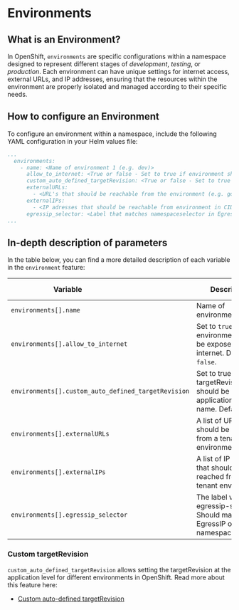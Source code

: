 # Environments

## What is an Environment?

In OpenShift, `environments` are specific configurations within a namespace designed to represent different stages of _development_, _testing_, or _production_. Each environment can have unique settings for internet access, external URLs, and IP addresses, ensuring that the resources within the environment are properly isolated and managed according to their specific needs.

## How to configure an Environment

To configure an environment within a namespace, include the following YAML configuration in your Helm values file:

```yaml
...
  environments:
    - name: <Name of environment 1 (e.g. dev)>
      allow_to_internet: <True or false - Set to true if environment should be exposed to internet>
      custom_auto_defined_targetRevision: <True or false - Set to true if targetRevision should be set by application folder name>
      externalURLs:
        - <URL's that should be reachable from the environment (e.g. google.com)>
      externalIPs:
        - <IP adresses that should be reachable from environment in CIDR format (e.g. 10.218.0.0/24)>
      egressip_selector: <Label that matches namespaceselector in EgressIP objects>
...
```

## In-depth description of parameters

In the table below, you can find a more detailed description of each variable in the `environment` feature:

|  <div style="width:255px">**Variable**</div>                | **Description**                                                        | **Example**                | **Type** | **Default Value** |
|------------------------------|------------------------------------------------------------------------|----------------------------|----------|----------|
| `environments[].name`          | Name of environment                                                    | test                       | String   | "" |
| `environments[].allow_to_internet`    | Set to `true` if environment should be exposed to internet. Default `false`. | `true`   | Boolean    | false |
| `environments[].custom_auto_defined_targetRevision`    | Set to true if targetRevision should be set by application folder name. Default `false` | `true`   | Boolean    | false |
|  `environments[].externalURLs` | A list of URLs that should be reached from a tenant environment | [ testurl.com, google.com] | List     | "" |
| `environments[].externalIPs`    | A list of IP ranges that should be reached from the tenant environment | [0.0.0.0/0, 92.0.2.1/24]   | List     | "" |
| `environments[].egressip_selector` | The label value for egressip-selector. Should match a EgressIP objects namespaceselector. | Dev | String | "" |


### Custom targetRevision

`custom_auto_defined_targetRevision` allows setting the targetRevision at the application level for different environments in OpenShift.
Read more about this feature here: 
  
  - [Custom auto-defined targetRevision](../../Additional%20Documentation/OpenShift%20GitOps/cutom-auto-defined-target-revision.md)
